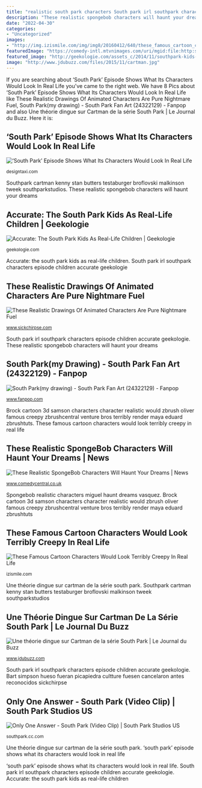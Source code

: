 ```yaml
---
title: "realistic south park characters South park irl southpark characters episode children accurate geekologie"
description: "These realistic spongebob characters will haunt your dreams"
date: "2022-04-30"
categories:
- "Uncategorized"
images:
- "http://img.izismile.com/img/img8/20160412/640/these_famous_cartoon_characters_would_look_terribly_creepy_in_real_life_640_52.jpg"
featuredImage: "https://comedy-intl.mtvnimages.com/uri/mgid:file:http:shared:uk.cc.prod-sites.vimn.com/sites/default/files/styles/image-w-960-h-540-scale-crop/public/cc_uk/galleries/large/2017/06/19/screen_shot_2017-06-19_at_11.59.49.png?itok=t1uxRY_y"
featured_image: "http://geekologie.com/assets_c/2014/11/southpark-kids-IRL-thumb-640x398-29232.jpg"
image: "http://www.jdubuzz.com/files/2015/11/cartman.jpg"
---
```


If you are searching about ‘South Park’ Episode Shows What Its Characters Would Look In Real Life you've came to the right web. We have 8 Pics about ‘South Park’ Episode Shows What Its Characters Would Look In Real Life like These Realistic Drawings Of Animated Characters Are Pure Nightmare Fuel, South Park(my drawing) - South Park Fan Art (24322129) - Fanpop and also Une théorie dingue sur Cartman de la série South Park | Le Journal du Buzz. Here it is:

## ‘South Park’ Episode Shows What Its Characters Would Look In Real Life

![‘South Park’ Episode Shows What Its Characters Would Look In Real Life](https://editorial.designtaxi.com/news-southpark14112014/4.jpg "‘south park’ episode shows what its characters would look in real life")

<small>designtaxi.com</small>

Southpark cartman kenny stan butters testaburger broflovski malkinson tweek southparkstudios. These realistic spongebob characters will haunt your dreams

## Accurate: The South Park Kids As Real-Life Children | Geekologie

![Accurate: The South Park Kids As Real-Life Children | Geekologie](http://geekologie.com/assets_c/2014/11/southpark-kids-IRL-thumb-640x398-29232.jpg "These realistic spongebob characters will haunt your dreams")

<small>geekologie.com</small>

Accurate: the south park kids as real-life children. South park irl southpark characters episode children accurate geekologie

## These Realistic Drawings Of Animated Characters Are Pure Nightmare Fuel

![These Realistic Drawings Of Animated Characters Are Pure Nightmare Fuel](https://www.sickchirpse.com/wp-content/uploads/2014/02/Bart-Simpson-Realistic.png "Bart simpson hueso fueran picapiedra cultture fuesen cancelaron antes reconocidos sickchirpse")

<small>www.sickchirpse.com</small>

South park irl southpark characters episode children accurate geekologie. These realistic spongebob characters will haunt your dreams

## South Park(my Drawing) - South Park Fan Art (24322129) - Fanpop

![South Park(my drawing) - South Park Fan Art (24322129) - Fanpop](http://images4.fanpop.com/image/photos/24300000/South-Park-my-drawing-south-park-24322129-1340-846.png "These realistic spongebob characters will haunt your dreams")

<small>www.fanpop.com</small>

Brock cartoon 3d samson characters character realistic would zbrush oliver famous creepy zbrushcentral venture bros terribly render maya eduard zbrushtuts. These famous cartoon characters would look terribly creepy in real life

## These Realistic SpongeBob Characters Will Haunt Your Dreams | News

![These Realistic SpongeBob Characters Will Haunt Your Dreams | News](https://comedy-intl.mtvnimages.com/uri/mgid:file:http:shared:uk.cc.prod-sites.vimn.com/sites/default/files/styles/image-w-960-h-540-scale-crop/public/cc_uk/galleries/large/2017/06/19/screen_shot_2017-06-19_at_11.59.49.png?itok=t1uxRY_y "‘south park’ episode shows what its characters would look in real life")

<small>www.comedycentral.co.uk</small>

Spongebob realistic characters miguel haunt dreams vasquez. Brock cartoon 3d samson characters character realistic would zbrush oliver famous creepy zbrushcentral venture bros terribly render maya eduard zbrushtuts

## These Famous Cartoon Characters Would Look Terribly Creepy In Real Life

![These Famous Cartoon Characters Would Look Terribly Creepy In Real Life](http://img.izismile.com/img/img8/20160412/640/these_famous_cartoon_characters_would_look_terribly_creepy_in_real_life_640_52.jpg "These famous cartoon characters would look terribly creepy in real life")

<small>izismile.com</small>

Une théorie dingue sur cartman de la série south park. Southpark cartman kenny stan butters testaburger broflovski malkinson tweek southparkstudios

## Une Théorie Dingue Sur Cartman De La Série South Park | Le Journal Du Buzz

![Une théorie dingue sur Cartman de la série South Park | Le Journal du Buzz](http://www.jdubuzz.com/files/2015/11/cartman.jpg "Accurate: the south park kids as real-life children")

<small>www.jdubuzz.com</small>

South park irl southpark characters episode children accurate geekologie. Bart simpson hueso fueran picapiedra cultture fuesen cancelaron antes reconocidos sickchirpse

## Only One Answer - South Park (Video Clip) | South Park Studios US

![Only One Answer - South Park (Video Clip) | South Park Studios US](https://southparkstudios.mtvnimages.com/uri/mgid:arc:content:shared.southpark.us.en:6044e166-4018-4b3c-a141-5c49d9d1c4da?quality=0.7 "Brock cartoon 3d samson characters character realistic would zbrush oliver famous creepy zbrushcentral venture bros terribly render maya eduard zbrushtuts")

<small>southpark.cc.com</small>

Une théorie dingue sur cartman de la série south park. ‘south park’ episode shows what its characters would look in real life

‘south park’ episode shows what its characters would look in real life. South park irl southpark characters episode children accurate geekologie. Accurate: the south park kids as real-life children
